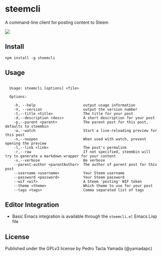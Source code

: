 # steemcli
A command-line client for posting content to Steem

![](http://i.imgur.com/g8tt2cN.gif)

## Install
```
npm install -g steemcli
```

## Usage
```

  Usage: steemcli [options] <file>

  Options:

    -h, --help                      output usage information
    -V, --version                   output the version number
    -t,--title <title>              The title for your post
    -d,--description <desc>         A short description for your post
    -p,--parent <parent>            The parent post for this post, defaults to steembin
    -w,--watch                      Start a live-reloading preview for this post
    -n,--noopen                     When used with watch, prevent opening the preview
    -l,--link <link>                The post's permalink
    -r,--raw                        If not specified, steembin will try to generate a markdown wrapper for your content
    -v,--verbose                    Be verbose
    --parent-author <parentAuthor>  The author of parent post for this post
    --username <username>           Your Steem username
    --password <password>           Your Steem password
    --wif <wif>                     A Steem 'posting' WIF token
    --theme <theme>                 Which theme to use for your post
    --tags <tags>                   Comma separated list of tags

```

## Editor Integration
- Basic Emacs integration is available through the `steemcli.el` Emacs Lisp file


## License
Published under the GPLv3 license by Pedro Tacla Yamada (@yamadapc)
